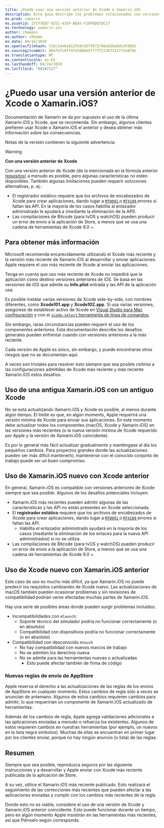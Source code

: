 ```yaml
---
title: ¿Puedo usar una versión anterior de Xcode o Xamarin.iOS
description: Esta guía describe los problemas relacionados con versiones anteriores de Xamarin.iOS o Xcode (de la versión estable actual).
ms.prod: xamarin
ms.assetid: 27CF7EB7-9251-435F-BEA5-F20F8DD7DC17
ms.technology: xamarin-ios
author: chamons
ms.author: chhamo
ms.date: 04/16/2019
ms.openlocfilehash: 7cbc14e0a912fe9c55ff672796e839a8dcdfd9b5
ms.sourcegitcommit: 864f47c4f79fa588b65ff7f721367311ff2e8f8e
ms.translationtype: MT
ms.contentlocale: es-ES
ms.lasthandoff: 04/24/2019
ms.locfileid: "64347117"
---
```

# <a name="can-i-use-an-older-version-of-xcode-or-xamarinios"></a>¿Puedo usar una versión anterior de Xcode o Xamarin.iOS?

Documentación de Xamarin se da por supuesto el uso de la última Xamarin.iOS y Xcode, que se recomienda. Sin embargo, algunos clientes prefieren usar Xcode o Xamarin.iOS el anterior y desea obtener más información sobre las consecuencias.

Notas de la versión contienen la siguiente advertencia:

> [!WARNING]
> **Con una versión anterior de Xcode**
>
> Con una versión anterior de Xcode (de la mencionada en la fórmula anterior [requisitos](https://docs.microsoft.com/xamarin/ios/release-notes/12/12.8#requirements)) a menudo es posible, pero algunas características no estén disponibles. También algunas limitaciones pueden requerir soluciones alternativas, p. ej.:
>
> - El registrador estático requiere que los archivos de encabezados de Xcode para crear aplicaciones, dando lugar a [ `MT0091` ](https://docs.microsoft.com/xamarin/ios/troubleshooting/mtouch-errors#MT0091) o [ `MT4109` ](https://docs.microsoft.com/xamarin/ios/troubleshooting/mtouch-errors#MT4109) errores si faltan las API. En la mayoría de los casos habilita al enlazador administrado le ayudará a (mediante la eliminación de la API).
> - Las compilaciones de Bitcode (para tvOS y watchOS) pueden producir un error de envío a la aplicación de Store, a menos que se usa una cadena de herramientas de Xcode 9.0 +.

## <a name="further-information"></a>Para obtener más información

Microsoft recomienda encarecidamente utilizando el Xcode más reciente y la versión más reciente de Xamarin.iOS al desarrollar y enviar aplicaciones. Apple requiere el uso más reciente de Xcode al enviar las aplicaciones.

Tenga en cuenta que uso más reciente de Xcode no impedirá que la aplicación como destino versiones anteriores de iOS. Se basa en las versiones de iOS que admite su **Info.plist** entrada y las API de la aplicación usa.

Es posible instalar varias versiones de Xcode side-by-side, con nombres diferentes, como **Xcode101.app** y **Xcode102.app**. Si usa varias versiones, asegúrese de establecer activo de Xcode en [Visual Studio para Mac configuración](~/ios/troubleshooting/questions/ios-sdk.md) y con el [ `xcode-select` ](https://developer.apple.com/library/archive/technotes/tn2339/_index.html#//apple_ref/doc/uid/DTS40014588-CH1-HOW_DO_I_SELECT_THE_DEFAULT_VERSION_OF_XCODE_TO_USE_FOR_MY_COMMAND_LINE_TOOLS_) [herramienta de línea de comandos](https://developer.apple.com/library/archive/technotes/tn2339/_index.html#//apple_ref/doc/uid/DTS40014588-CH1-HOW_DO_I_SELECT_THE_DEFAULT_VERSION_OF_XCODE_TO_USE_FOR_MY_COMMAND_LINE_TOOLS_).

Sin embargo, raras circunstancias pueden requerir el uso de los componentes anteriores. Esta documentación describe los desafíos generales pueden enfrentar cuando con versiones anteriores a la más reciente.

Cada versión de Apple es único, sin embargo, y puede encontrarse otros riesgos que no se documentan aquí.

A veces son triviales para resolver esto siempre que sea posible ceñirse a las configuraciones admitidas de Xcode más reciente y más reciente Xamarin.iOS estos desafíos.

## <a name="use-of-an-old-xamarinios-with-an-old-xcode"></a>Uso de una antigua Xamarin.iOS con un antiguo Xcode

No se está actualizando Xamarin.iOS y Xcode es posible, al menos durante algún tiempo. El límite es que, en algún momento, Apple requerirá una versión mínima de Xcode para enviar sus aplicaciones. En este momento debe actualizar todos los componentes (macOS, Xcode y Xamarin.iOS) en las versiones más recientes (o la nueva versión mínima de Xcode requerido por Apple y la versión de Xamarin.iOS coincidente).

Es por lo general más fácil actualizar gradualmente y manténgase al día los pequeños cambios. Para proyectos grandes donde las actualizaciones pueden ser más difícil mantenerlo, mantenerse con el conocido conjunto de trabajo puede ser un buen compromiso.

## <a name="use-of-new-xamarinios-with-older-xcode"></a>Uso de Xamarin.iOS nuevo con Xcode anterior

En general, Xamarin.iOS es compatible con versiones anteriores de Xcode siempre que sea posible. Algunos de los desafíos potenciales incluyen:

- Xamarin.iOS más recientes pueden admitir algunas de las características y las API no están presentes en Xcode seleccionada. 
- El **registrador estático** requiere que los archivos de encabezados de Xcode para crear aplicaciones, dando lugar a [ `MT0091` ](~/ios/troubleshooting/mtouch-errors.md#MT0091) o [ `MT4109` ](~/ios/troubleshooting/mtouch-errors.md#MT4109) errores si faltan las API.
  - Habilita el enlazador administrado ayudará en la mayoría de los casos (mediante la eliminación de los enlaces para la nueva API administrados) si no se utiliza.
- Las compilaciones de Bitcode (para tvOS y watchOS) pueden producir un error de envío a la aplicación de Store, a menos que se usa una cadena de herramientas de Xcode 9.0 +.

## <a name="use-of-new-xcode-with-older-xamarinios"></a>Uso de Xcode nuevo con Xamarin.iOS anterior

Este caso de uso es mucho más difícil, ya que Xamarin.iOS no puede predecir los requisitos cambiantes de Xcode nuevo. Las actualizaciones de macOS también pueden ocasionar problemas y sin revisiones de compatibilidad podrían verse afectadas muchas partes de Xamarin.iOS. 

Hay una serie de posibles áreas donde pueden surgir problemas incluidos:

- Incompatibilidades con `mlaunch`:
  - Soporte técnico del simulador podría no funcionar correctamente (o en absoluto)
  - Compatibilidad con dispositivos podría no funcionar correctamente (o en absoluto)
- Compatibilidad con desconocido `mtouch` 
  - No hay compatibilidad con nuevos marcos de trabajo
  - No se admiten los derechos nueva
  - No se admite para las herramientas nuevas o actualizadas
    - Esto puede afectar también de firma de código

### <a name="new-appstore-submission-rules"></a>Nuevas reglas de envío de AppStore

Apple reserva el derecho a las actualizaciones de las reglas de los envíos de AppStore en cualquier momento. Estos cambios de regla sólo a veces se anuncian de antemano. Algunos de estos cambios requieren cambios para admitir, lo que requerirían un componente de Xamarin.iOS actualizado de herramientas.

Además de los cambios de regla, Apple agrega validaciones adicionales a las aplicaciones enviadas a menudo o refuerza los existentes. Algunos de estos requieren cambios en nuestras herramientas (por ejemplo, un nuevos en la lista negra símbolos). Muchas de ellas se encuentran en primer lugar por los clientes enviar, porque no hay ningún anuncio (o lista) de las reglas.

## <a name="summary"></a>Resumen

Siempre que sea posible, reproduzca seguros por las siguiente instrucciones y a desarrollar y Apple enviar con Xcode más reciente publicada de la aplicación de Store.

A su vez, utilice el Xamarin.iOS más reciente publicado. Esto realizará el seguimiento de las correcciones más recientes que pueden afectar a las aplicaciones enviadas y cumplir con los cambios más recientes de la regla.

Donde esto no es viable, considere el uso de una versión de Xcode y Xamarin.iOS anterior coincidente. Esto puede funcionar durante un tiempo, pero en algún momento Apple insistirán en las herramientas más recientes, así que Piénselo según corresponda.
